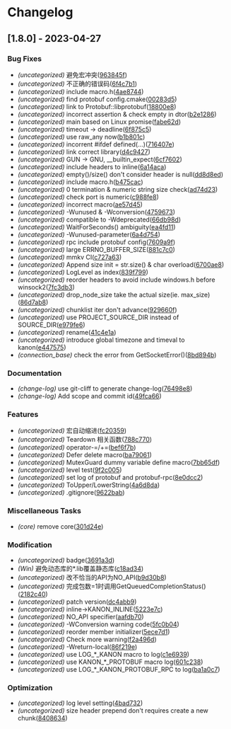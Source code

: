 # Changelog

## [1.8.0] - 2023-04-27

### Bug Fixes
- *(uncategorized)* 避免宏冲突([963845f](https://github.com/Conzxy/kanon/commit/963845f9e4fab9460f67bae42e9ba94be4ac867d))
- *(uncategorized)* 不正确的错误码([6f4c7b1](https://github.com/Conzxy/kanon/commit/6f4c7b1c007ad1efd029665a8ef617b8279bdcae))
- *(uncategorized)* include macro.h([4ae8744](https://github.com/Conzxy/kanon/commit/4ae8744e37ad374d27f25de52d5076c9af796dd5))
- *(uncategorized)* find protobuf config.cmake([00283d5](https://github.com/Conzxy/kanon/commit/00283d5587a520ea51796f45d6142c667d53270d))
- *(uncategorized)* link to Protobuf::libprotobuf([18800e8](https://github.com/Conzxy/kanon/commit/18800e8de16a8b7613b08e7e92240df665609a38))
- *(uncategorized)* incorrect assertion & check empty in dtor([b2e1286](https://github.com/Conzxy/kanon/commit/b2e1286bc3216eac6e08fdd4b32084d2867fb211))
- *(uncategorized)* main based on Linux promise([fabe62d](https://github.com/Conzxy/kanon/commit/fabe62df99f13409dd928ccc96e46993958fcc80))
- *(uncategorized)* timeout -> deadline([6f875c5](https://github.com/Conzxy/kanon/commit/6f875c54b8d98ee5871fbee46737c3110cea0c85))
- *(uncategorized)* use raw_any now([b1b801c](https://github.com/Conzxy/kanon/commit/b1b801cbc37b3fa6d3749013a5fe7ff477e8959f))
- *(uncategorized)* incorrent #ifdef defined(...)([716407e](https://github.com/Conzxy/kanon/commit/716407e5fbf7740c13e6554f8c299d8c49cfbca5))
- *(uncategorized)* link correct library([d4c9427](https://github.com/Conzxy/kanon/commit/d4c9427d92d826d1ff2efe09ff3c3de306189dbe))
- *(uncategorized)* GUN -> GNU, __builtin_expect([6cf7602](https://github.com/Conzxy/kanon/commit/6cf7602de43d5b0c9d56a769c897732aaa9b325a))
- *(uncategorized)* include headers to inline([6a14aca](https://github.com/Conzxy/kanon/commit/6a14aca22097a3208a883ae6f218c802315562cf))
- *(uncategorized)* empty()/size() don't consider header is null([dd8d8ed](https://github.com/Conzxy/kanon/commit/dd8d8edef5918d7a908c1c8395d317c3938eeda6))
- *(uncategorized)* include macro.h([b475cac](https://github.com/Conzxy/kanon/commit/b475cac2e25439e1016270517cf5d1d28f8b168b))
- *(uncategorized)* 0 termination & numeric string size check([ad74d23](https://github.com/Conzxy/kanon/commit/ad74d23b2d164345ce10102db5cbbca165c1c614))
- *(uncategorized)* check port is numeric([c988fe8](https://github.com/Conzxy/kanon/commit/c988fe8325ede3401e7b51176cefd559b4d248b2))
- *(uncategorized)* incorrect macro([ae57d45](https://github.com/Conzxy/kanon/commit/ae57d45478e25684f3897eee9a7f2adbb92f2ea5))
- *(uncategorized)* -Wunused & -Wconversion([4759673](https://github.com/Conzxy/kanon/commit/47596730a318748fe2671a9ddd7bd4f4dd78fa0f))
- *(uncategorized)* compatible to -Wdeprecated([66db98d](https://github.com/Conzxy/kanon/commit/66db98d8aa89506cdbecdcf7921b1be5e0cb6a90))
- *(uncategorized)* WaitForSeconds() ambiguity([ea4fd11](https://github.com/Conzxy/kanon/commit/ea4fd11a800c285fa070ecfc22f33858a6641e26))
- *(uncategorized)* -Wunused-parameter([6a4d754](https://github.com/Conzxy/kanon/commit/6a4d75470bef5385f78bfcc3cabe35f1718a0908))
- *(uncategorized)* rpc include protobuf config([7609a9f](https://github.com/Conzxy/kanon/commit/7609a9f7c55ea29c7794d70f80fc450fc101aa70))
- *(uncategorized)* large ERRNO_BUFFER_SIZE([881c7c0](https://github.com/Conzxy/kanon/commit/881c7c05811460f959acdf3e4aa216f3c4138b62))
- *(uncategorized)* mmkv CI([c727a63](https://github.com/Conzxy/kanon/commit/c727a633566233cc36a73dff4ff237535c66940f))
- *(uncategorized)* Append size init = str.size() & char overload([6700ae8](https://github.com/Conzxy/kanon/commit/6700ae8388d56135025cdb55dddb9d69d98fc761))
- *(uncategorized)* LogLevel as index([839f799](https://github.com/Conzxy/kanon/commit/839f799bd50b6a22f1db1e87bf080eeb36e797ef))
- *(uncategorized)* reorder headers to avoid include windows.h before winsock2([7fc3db3](https://github.com/Conzxy/kanon/commit/7fc3db3bb4187b302fe2859ba783e02b33895872))
- *(uncategorized)* drop_node_size take the actual size(ie. max_size)([86d7ab8](https://github.com/Conzxy/kanon/commit/86d7ab8e935642f846216fb7326325f7734b5954))
- *(uncategorized)* chunklist iter don't advance([929660f](https://github.com/Conzxy/kanon/commit/929660fce1c876ac7bd27a3a212e9d5a3715f99e))
- *(uncategorized)* use PROJECT_SOURCE_DIR instead of SOURCE_DIR([e979fe6](https://github.com/Conzxy/kanon/commit/e979fe6d3e2f9bf6a4e6da03c914e71de5804167))
- *(uncategorized)* rename([41c4e1a](https://github.com/Conzxy/kanon/commit/41c4e1a2741fde44dc948a1906885dad0dc30552))
- *(uncategorized)* introduce global timezone and timeval to kanon([e447575](https://github.com/Conzxy/kanon/commit/e447575ca61ae5b543e3cd3121a3c181ccb58277))
- *(connection_base)* check the error from GetSocketError()([8bd894b](https://github.com/Conzxy/kanon/commit/8bd894be6757705782c541f2e404d4ae044683eb))


### Documentation
- *(change-log)* use git-cliff to generate change-log([76498e8](https://github.com/Conzxy/kanon/commit/76498e8695c76007bb6d0b029d8a9bbd9e957612))
- *(change-log)* Add scope and commit id([49fca66](https://github.com/Conzxy/kanon/commit/49fca6611cdc39a0b3c232f1dffe0162f3df1b56))


### Features
- *(uncategorized)* 宏自动缩进([fc20359](https://github.com/Conzxy/kanon/commit/fc20359ac546e9a74928516abc2e91911073832f))
- *(uncategorized)* Teardown 相关函数([788c770](https://github.com/Conzxy/kanon/commit/788c770d984c176b7788ded05fe4fd3097c22aad))
- *(uncategorized)* operator-=/+=([bef6f7b](https://github.com/Conzxy/kanon/commit/bef6f7bc76a2798e5d7a8e412adb450b38841a99))
- *(uncategorized)* Defer delete macro([ba79061](https://github.com/Conzxy/kanon/commit/ba790613a8f2e3f19499c6e868ef1971dc786477))
- *(uncategorized)* MutexGuard dummy variable define macro([7bb65df](https://github.com/Conzxy/kanon/commit/7bb65dfea56878ae50f1631adb8777cec2a9a87d))
- *(uncategorized)* level test([9f2c005](https://github.com/Conzxy/kanon/commit/9f2c0051e1a65432dd6866ed68285ef91ea83d53))
- *(uncategorized)* set log of protobuf and protobuf-rpc([8e0dcc2](https://github.com/Conzxy/kanon/commit/8e0dcc293ebcc078089283ba04928b72d90ed99c))
- *(uncategorized)* ToUpper/LowerString([4a6d8da](https://github.com/Conzxy/kanon/commit/4a6d8daed12e3580a8b45fe06d683f6af42358b1))
- *(uncategorized)* .gitignore([9622bab](https://github.com/Conzxy/kanon/commit/9622babe7d9f856214482bdd42fcc0a74ceff430))


### Miscellaneous Tasks
- *(core)* remove core([301d24e](https://github.com/Conzxy/kanon/commit/301d24e7dbc2615dc4f95b0c1141f46b07edfd19))


### Modification
- *(uncategorized)* badge([3691a3d](https://github.com/Conzxy/kanon/commit/3691a3d7f9463332b009ae1cac22f06b06e6db42))
- *(Win)* 避免动态库的*.lib覆盖静态库([c18ad34](https://github.com/Conzxy/kanon/commit/c18ad348f5d16a50eca30832f7c041b630cd08ee))
- *(uncategorized)* 改不恰当的API为NO_API([b9d30b8](https://github.com/Conzxy/kanon/commit/b9d30b83541d6d712e03475667a53bf105f6b0f7))
- *(uncategorized)* 完成包数=1时调用GetQueuedCompletionStatus()([2182c40](https://github.com/Conzxy/kanon/commit/2182c4047eb53ae7af713f6c4fc4e9a1ff09706d))
- *(uncategorized)* patch version([dc4abb9](https://github.com/Conzxy/kanon/commit/dc4abb944cc7b1d822f14289debf983c543a5581))
- *(uncategorized)* inline->KANON_INLINE([5223e7c](https://github.com/Conzxy/kanon/commit/5223e7cba5611892ef844ffc403b98b12d6b9cc0))
- *(uncategorized)* NO_API specifier([aafdb70](https://github.com/Conzxy/kanon/commit/aafdb70c31bae3d9fcd23395216ef1c52f32c5ad))
- *(uncategorized)* -WConversion warning code([5fc0b04](https://github.com/Conzxy/kanon/commit/5fc0b0403fe06046aa8131f2a3771b26614c3398))
- *(uncategorized)* reorder member initializer([5ece7d1](https://github.com/Conzxy/kanon/commit/5ece7d11e45b9dc412c8e2d115e4b7f0d0804707))
- *(uncategorized)* Check more warning([f2a496d](https://github.com/Conzxy/kanon/commit/f2a496dd9bad8d3dcce6c08d5d4692d177c5d271))
- *(uncategorized)* -Wreturn-local([86f219e](https://github.com/Conzxy/kanon/commit/86f219e86c27bc32cc7cbea6daa8c88944be9c3c))
- *(uncategorized)* use LOG_*_KANON macro to log([c1e6939](https://github.com/Conzxy/kanon/commit/c1e69398fdbe98494409c4e664004d80d58cec84))
- *(uncategorized)* use KANON_*_PROTOBUF macro log([601c238](https://github.com/Conzxy/kanon/commit/601c238e2387bf7298e03d87ef16069ac97ff963))
- *(uncategorized)* use LOG_*_KANON_PROTOBUF_RPC to log([ba1a0c7](https://github.com/Conzxy/kanon/commit/ba1a0c7c8b35adb3b81dc1c545fce2f420d6c1b9))


### Optimization
- *(uncategorized)* log level setting([4bad732](https://github.com/Conzxy/kanon/commit/4bad732d134441ea4f8bc0c6710e34d9ad0a4ebe))
- *(uncategorized)* size header prepend don't requires create a new chunk([8408634](https://github.com/Conzxy/kanon/commit/840863474d55efb0d7b59dd46b744138fc79f89a))


<!-- generated by git-cliff -->
